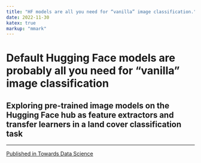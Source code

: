 ```yaml
---
title: "HF models are all you need for “vanilla” image classification."
date: 2022-11-30
katex: true
markup: "mmark"
---
```



# Default Hugging Face models are probably all you need for “vanilla” image classification

## Exploring pre-trained image models on the Hugging Face hub as feature extractors and transfer learners in a land cover classification task
---

[Published in Towards Data Science](https://towardsdatascience.com/default-hugging-face-models-are-probably-all-you-need-for-vanilla-image-classification-9d0ee19c85fa)
<br><br>
